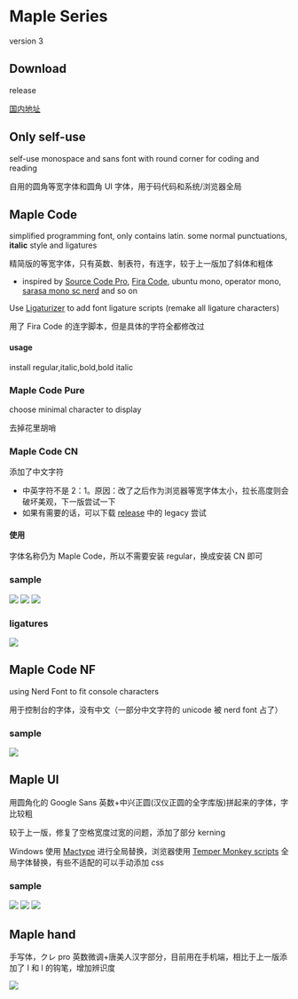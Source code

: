 # Maple Series

version 3

## Download

release

[国内地址](https://gitee.com/subframe7536/Maple/releases/v3.0)

## Only self-use

self-use monospace and sans font with round corner for coding and reading

自用的圆角等宽字体和圆角 UI 字体，用于码代码和系统/浏览器全局

## Maple Code

simplified programming font, only contains latin. some normal punctuations, **italic** style and ligatures

精简版的等宽字体，只有英数、制表符，有连字，较于上一版加了斜体和粗体

- inspired by [Source Code Pro](https://github.com/adobe-fonts/source-code-pro), [Fira Code](https://github.com/tonsky/FiraCode), ubuntu mono, operator mono, [sarasa mono sc nerd](https://github.com/laishulu/Sarasa-Mono-SC-Nerd) and so on

Use [Ligaturizer](https://github.com/ToxicFrog/Ligaturizer) to add font ligature scripts (remake all ligature characters)

用了 Fira Code 的连字脚本，但是具体的字符全都修改过

#### usage

install regular,italic,bold,bold italic

### Maple Code Pure

choose minimal character to display

去掉花里胡哨

### Maple Code CN

添加了中文字符

- 中英字符不是 2：1。原因：改了之后作为浏览器等宽字体太小，拉长高度则会破坏美观，下一版尝试一下
- 如果有需要的话，可以下载 [release](https://gitee.com/subframe7536/Maple/releases/v3.0) 中的 legacy 尝试

#### 使用

字体名称仍为 Maple Code，所以不需要安装 regular，换成安装 CN 即可

### sample

![](img/sample_code.jpg)
![](img/code.jpg)
![](img/italic.jpg)

### ligatures

![](img/ligature.jpg)

## Maple Code NF

using Nerd Font to fit console characters

用于控制台的字体，没有中文（一部分中文字符的 unicode 被 nerd font 占了）

### sample

![](img/console.jpg)

## Maple UI

用圆角化的 Google Sans 英数+中兴正圆(汉仪正圆的全字库版)拼起来的字体，字比较粗

较于上一版，修复了空格宽度过宽的问题，添加了部分 kerning

Windows 使用 [Mactype](https://gitee.com/subframe7536/mactype) 进行全局替换，浏览器使用 [Temper Monkey scripts](https://github.com/subframe7536/UserScript) 全局字体替换，有些不适配的可以手动添加 css

### sample

![](img/UI%20sample.jpg)
![](img/UI%E5%9B%BE.jpg)
![](img/UI%E7%B3%BB%E7%BB%9F.jpg)

## Maple hand

手写体，クレ pro 英数微调+唐美人汉字部分，目前用在手机端，相比于上一版添加了 I 和 l 的钩笔，增加辨识度

![](img/%E6%89%8B%E6%9C%BA.jpg)
